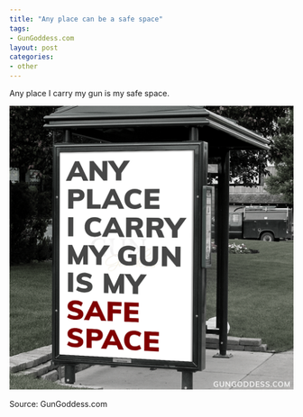 ```yaml
---
title: "Any place can be a safe space"
tags:
- GunGoddess.com
layout: post
categories:
- other
---
```


Any place I carry my gun is my safe space.

![Any place can be a safe space](/assets/img/20221126-safe-space.png)

Source: GunGoddess.com
